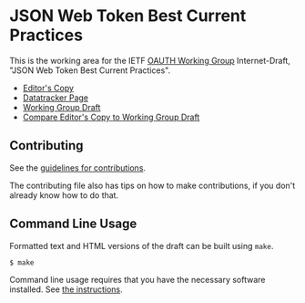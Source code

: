 <!-- regenerate: on (set to off if you edit this file) -->

# JSON Web Token Best Current Practices

This is the working area for the IETF [OAUTH Working Group](https://datatracker.ietf.org/group/oauth/documents/) Internet-Draft, "JSON Web Token Best Current Practices".

* [Editor's Copy](https://yaronf.github.io/draft-ietf-oauth-rfc8725bis/#go.draft-ietf-oauth-rfc8725bis.html)
* [Datatracker Page](https://datatracker.ietf.org/doc/draft-ietf-oauth-rfc8725bis)
* [Working Group Draft](https://datatracker.ietf.org/doc/html/draft-ietf-oauth-rfc8725bis)
* [Compare Editor's Copy to Working Group Draft](https://yaronf.github.io/draft-ietf-oauth-rfc8725bis/#go.draft-ietf-oauth-rfc8725bis.diff)


## Contributing

See the
[guidelines for contributions](https://github.com/yaronf/draft-ietf-oauth-rfc8725bis/blob/main/CONTRIBUTING.md).

The contributing file also has tips on how to make contributions, if you
don't already know how to do that.

## Command Line Usage

Formatted text and HTML versions of the draft can be built using `make`.

```sh
$ make
```

Command line usage requires that you have the necessary software installed.  See
[the instructions](https://github.com/martinthomson/i-d-template/blob/main/doc/SETUP.md).

